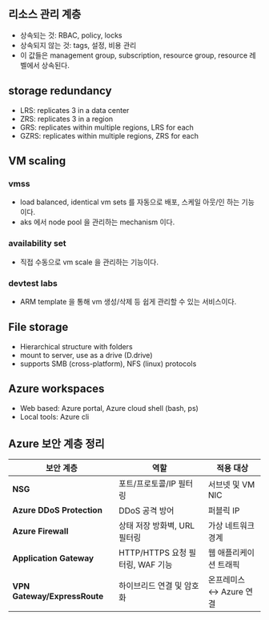 ## 리소스 관리 계층
- 상속되는 것: RBAC, policy, locks
- 상속되지 않는 것: tags, 설정, 비용 관리
- 이 값들은 management group, subscription, resource group, resource 레벨에서 상속된다.

## storage redundancy
- LRS: replicates 3 in a data center
- ZRS: replicates 3 in a region
- GRS: replicates within multiple regions, LRS for each
- GZRS: replicates within multiple regions, ZRS for each

## VM scaling
### vmss
- load balanced, identical vm sets 를 자동으로 배포, 스케일 아웃/인 하는 기능이다.
- aks 에서 node pool 을 관리하는 mechanism 이다.

### availability set
- 직접 수동으로 vm scale 을 관리하는 기능이다.

### devtest labs
- ARM template 을 통해 vm 생성/삭제 등 쉽게 관리할 수 있는 서비스이다.

## File storage
- Hierarchical structure with folders
- mount to server, use as a drive (D.drive)
- supports SMB (cross-platform), NFS (linux) protocols

## Azure workspaces
- Web based: Azure portal, Azure cloud shell (bash, ps)
- Local tools: Azure cli

## Azure 보안 계층 정리

| **보안 계층**              | **역할**                          | **적용 대상**               |
|----------------------------|-----------------------------------|------------------------------|
| **NSG**                   | 포트/프로토콜/IP 필터링           | 서브넷 및 VM NIC            |
| **Azure DDoS Protection** | DDoS 공격 방어                   | 퍼블릭 IP                  |
| **Azure Firewall**        | 상태 저장 방화벽, URL 필터링      | 가상 네트워크 경계           |
| **Application Gateway**   | HTTP/HTTPS 요청 필터링, WAF 기능 | 웹 애플리케이션 트래픽      |
| **VPN Gateway/ExpressRoute** | 하이브리드 연결 및 암호화      | 온프레미스 ↔ Azure 연결     |

